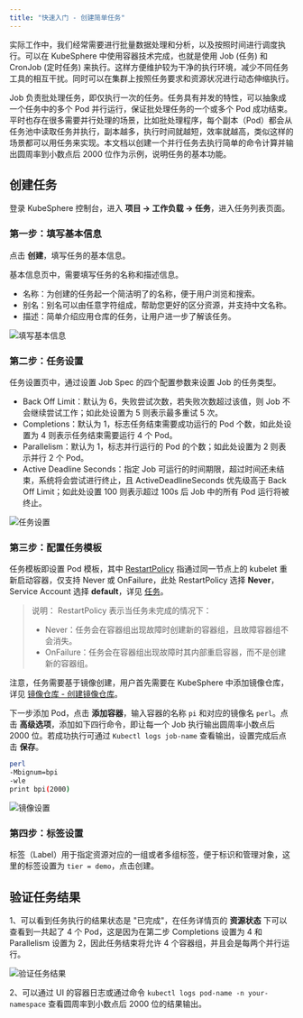 ```yaml
---
title: "快速入门 - 创建简单任务"
---
```


实际工作中，我们经常需要进行批量数据处理和分析，以及按照时间进行调度执行。可以在 KubeSphere 中使用容器技术完成，也就是使用 Job (任务) 和 CronJob (定时任务) 来执行。这样方便维护较为干净的执行环境，减少不同任务工具的相互干扰。同时可以在集群上按照任务要求和资源状况进行动态伸缩执行。

Job 负责批处理任务，即仅执行一次的任务。任务具有并发的特性，可以抽象成一个任务中的多个 Pod 并行运行，保证批处理任务的一个或多个 Pod 成功结束。平时也存在很多需要并行处理的场景，比如批处理程序，每个副本（Pod）都会从任务池中读取任务并执行，副本越多，执行时间就越短，效率就越高，类似这样的场景都可以用任务来实现。本文档以创建一个并行任务去执行简单的命令计算并输出圆周率到小数点后 2000 位作为示例，说明任务的基本功能。

## 创建任务

登录 KubeSphere 控制台，进入 **项目 → 工作负载 → 任务**，进入任务列表页面。

### 第一步：填写基本信息

点击 **创建**，填写任务的基本信息。

基本信息页中，需要填写任务的名称和描述信息。

- 名称：为创建的任务起一个简洁明了的名称，便于用户浏览和搜索。
- 别名：别名可以由任意字符组成，帮助您更好的区分资源，并支持中文名称。
- 描述：简单介绍应用仓库的任务，让用户进一步了解该任务。

![填写基本信息](/ae-demo-job1.png)

### 第二步：任务设置

任务设置页中，通过设置 Job Spec 的四个配置参数来设置 Job 的任务类型。

- Back Off Limit：默认为 6，失败尝试次数，若失败次数超过该值，则 Job 不会继续尝试工作；如此处设置为 5 则表示最多重试 5 次。
- Completions：默认为 1，标志任务结束需要成功运行的 Pod 个数，如此处设置为 4 则表示任务结束需要运行 4 个 Pod。
- Parallelism：默认为 1，标志并行运行的 Pod 的个数；如此处设置为 2 则表示并行 2 个 Pod。
- Active Deadline Seconds：指定 Job 可运行的时间期限，超过时间还未结束，系统将会尝试进行终止，且 ActiveDeadlineSeconds 优先级高于 Back Off Limit；如此处设置 100 则表示超过 100s 后 Job 中的所有 Pod 运行将被终止。

![任务设置](/demo-job-setting.png)

### 第三步：配置任务模板

任务模板即设置 Pod 模板，其中 [RestartPolicy](https://kubernetes.io/docs/concepts/workloads/pods/pod-lifecycle/#restart-policy) 指通过同一节点上的 kubelet 重新启动容器，仅支持 Never 或 OnFailure，此处 RestartPolicy 选择 **Never**，Service Account 选择 **default**，详见 [任务](../../workload/job)。

> 说明：
> RestartPolicy 表示当任务未完成的情况下：
> - Never：任务会在容器组出现故障时创建新的容器组，且故障容器组不会消失。
> - OnFailure：任务会在容器组出现故障时其内部重启容器，而不是创建新的容器组。

注意，任务需要基于镜像创建，用户首先需要在 KubeSphere 中添加镜像仓库，详见 [镜像仓库 - 创建镜像仓库](../../platform-management/image-registry/#创建镜像仓库)。

下一步添加 Pod，点击 **添加容器**，输入容器的名称 `pi` 和对应的镜像名 `perl`。点击 **高级选项**，添加如下四行命令，即让每一个 Job 执行输出圆周率小数点后 2000 位。若成功执行可通过 `Kubectl logs job-name` 查看输出，设置完成后点击 **保存**。

```bash
perl
-Mbignum=bpi
-wle
print bpi(2000)
```

![镜像设置](/job-demo-container.png)

### 第四步：标签设置

标签（Label）用于指定资源对应的一组或者多组标签，便于标识和管理对象，这里的标签设置为 `tier = demo`，点击创建。

## 验证任务结果

1、可以看到任务执行的结果状态是 "已完成"，在任务详情页的 **资源状态** 下可以查看到一共起了 4 个 Pod，这是因为在第二步 Completions 设置为 4 和 Parallelism 设置为 2，因此任务结束将允许 4 个容器组，并且会是每两个并行运行。

![验证任务结果](/demo-job-result.png)

2、可以通过 UI 的容器日志或通过命令 `kubectl logs pod-name -n your-namespace` 查看圆周率到小数点后 2000 位的结果输出。


